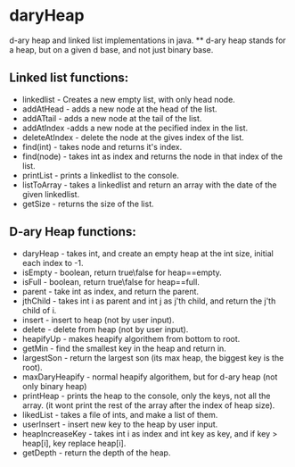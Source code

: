 # daryHeap
d-ary heap and linked list implementations in java.
** d-ary heap stands for a heap, but on a given d base, and not just binary base.

## Linked list functions:
* linkedlist - Creates a new empty list, with only head node.
* addAtHead - adds a new node at the head of the list.
* addATtail - adds a new node at the tail of the list.
* addAtIndex -adds a new node at the pecified index in the list.
* deleteAtIndex - delete the node at the gives index of the list.
* find(int) - takes node and returns it's index.
* find(node) - takes int as index and returns the node in that index of the list.
* printList - prints a linkedlist to the console.
* listToArray - takes a linkedlist and return an array with the date of the given linkedlist.
* getSize - returns the size of the list.

## D-ary Heap functions:
* daryHeap - takes int, and create an empty heap at the int size, initial each index to -1.
* isEmpty - boolean, return true\false for heap==empty.
* isFull - boolean, return true\false for heap==full.
* parent - take int as index, and return the parent.
* jthChild - takes int i as parent and int j as j'th child, and return the j'th child of i.
* insert - insert to heap (not by user input).
* delete - delete from heap (not by user input).
* heapifyUp - makes heapify algorithem from bottom to root.
* getMin - find the smallest key in the heap and return in.
* largestSon - return the largest son (its max heap, the biggest key is the root).
* maxDaryHeapify - normal heapify algorithem, but for d-ary heap (not only binary heap)
* printHeap - prints the heap to the console, only the keys, not all the array. (it wont print the rest of the array after the index of heap size).
* likedList - takes a file of ints, and make a list of them.
* userInsert - insert new key to the heap by user input.
* heapIncreaseKey - takes int i as index and int key as key, and if key > heap[i], key replace heap[i].
* getDepth - return the depth of the heap.
